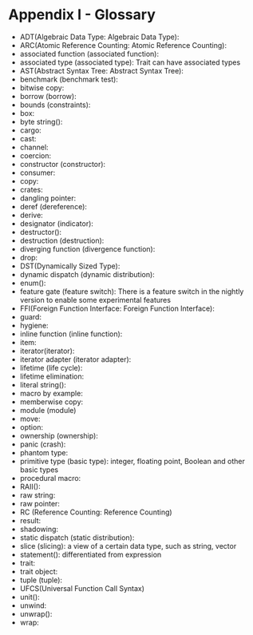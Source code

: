 # Appendix I - Glossary

* ADT(Algebraic Data Type: Algebraic Data Type):
* ARC(Atomic Reference Counting: Atomic Reference Counting):
* associated function (associated function):
* associated type (associated type): Trait can have associated types
* AST(Abstract Syntax Tree: Abstract Syntax Tree):
* benchmark (benchmark test):
* bitwise copy:
* borrow (borrow):
* bounds (constraints):
* box:
* byte string():
* cargo:
* cast:
* channel:
* coercion:
* constructor (constructor):
* consumer:
* copy:
* crates:
* dangling pointer:
* deref (dereference):
* derive:
* designator (indicator):
* destructor():
* destruction (destruction):
* diverging function (divergence function):
* drop:
* DST(Dynamically Sized Type):
* dynamic dispatch (dynamic distribution):
* enum():
* feature gate (feature switch): There is a feature switch in the nightly version to enable some experimental features
* FFI(Foreign Function Interface: Foreign Function Interface):
* guard:
* hygiene:
* inline function (inline function):
* item:
* iterator(iterator):
* iterator adapter (iterator adapter):
* lifetime (life cycle):
* lifetime elimination:
* literal string():
* macro by example:
* memberwise copy:
* module (module)
* move:
* option:
* ownership (ownership):
* panic (crash):
* phantom type:
* primitive type (basic type): integer, floating point, Boolean and other basic types
* procedural macro:
* RAII():
* raw string:
* raw pointer:
* RC (Reference Counting: Reference Counting)
* result:
* shadowing:
* static dispatch (static distribution):
* slice (slicing): a view of a certain data type, such as string, vector
* statement(): differentiated from expression
* trait:
* trait object:
* tuple (tuple):
* UFCS(Universal Function Call Syntax)
* unit():
* unwind:
* unwrap():
* wrap:
